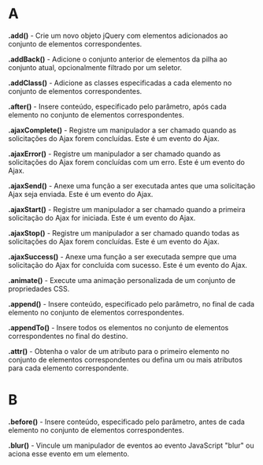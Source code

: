 # A

**.add()** - Crie um novo objeto jQuery com elementos adicionados ao conjunto de elementos correspondentes.

**.addBack()** - Adicione o conjunto anterior de elementos da pilha ao conjunto atual, opcionalmente filtrado por um seletor.

**.addClass()** - Adicione as classes especificadas a cada elemento no conjunto de elementos correspondentes.

**.after()** - Insere conteúdo, especificado pelo parâmetro, após cada elemento no conjunto de elementos correspondentes.

**.ajaxComplete()** - Registre um manipulador a ser chamado quando as solicitações do Ajax forem concluídas. Este é um evento do Ajax.

**.ajaxError()** - Registre um manipulador a ser chamado quando as solicitações do Ajax forem concluídas com um erro. Este é um evento do Ajax.

**.ajaxSend()** - Anexe uma função a ser executada antes que uma solicitação Ajax seja enviada. Este é um evento do Ajax.

**.ajaxStart()** - Registre um manipulador a ser chamado quando a primeira solicitação do Ajax for iniciada. Este é um evento do Ajax.

**.ajaxStop()** - Registre um manipulador a ser chamado quando todas as solicitações do Ajax forem concluídas. Este é um evento do Ajax.

**.ajaxSuccess()** - Anexe uma função a ser executada sempre que uma solicitação do Ajax for concluída com sucesso. Este é um evento do Ajax.

**.animate()** - Execute uma animação personalizada de um conjunto de propriedades CSS.

**.append()** - Insere conteúdo, especificado pelo parâmetro, no final de cada elemento no conjunto de elementos correspondentes.

**.appendTo()** - Insere todos os elementos no conjunto de elementos correspondentes no final do destino.

**.attr()** - Obtenha o valor de um atributo para o primeiro elemento no conjunto de elementos correspondentes ou defina um ou mais atributos para cada elemento correspondente.

# B 

**.before()** - Insere conteúdo, especificado pelo parâmetro, antes de cada elemento no conjunto de elementos correspondentes.

**.blur()** - Vincule um manipulador de eventos ao evento JavaScript "blur" ou aciona esse evento em um elemento.
